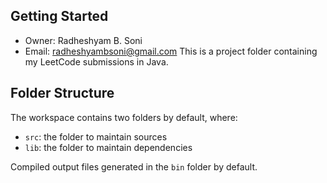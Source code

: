 ## Getting Started

- Owner: Radheshyam B. Soni 
- Email: radheshyambsoni@gmail.com 
This is a project folder containing my LeetCode submissions in Java.

## Folder Structure

The workspace contains two folders by default, where:

- `src`: the folder to maintain sources
- `lib`: the folder to maintain dependencies

Compiled output files generated in the `bin` folder by default.
